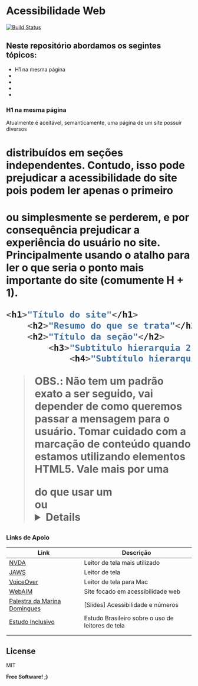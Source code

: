 # Acessibilidade Web

[![Build Status](https://travis-ci.org/joemccann/dillinger.svg?branch=master)](https://github.com/nathy-mesquita/web-accessibility-front-end)
## Neste repositório abordamos os segintes tópicos:

- H1 na mesma página
- 
- 
- 
- 

### H1 na mesma página
Atualmente é aceitável, semanticamente, uma página de um site possuir diversos <h1> distribuídos em seções independentes.
Contudo, isso pode prejudicar a acessibilidade do site pois podem ler apenas o primeiro <h1> ou simplesmente se perderem, e por consequência prejudicar a experiência do usuário no site. Principalmente usando o atalho para ler o que seria o ponto mais importante do site (comumente H + 1).

```sh
<h1>"Título do site"</h1>
    <h2>"Resumo do que se trata"</h2>
    <h2>"Título da seção"</h2>
        <h3>"Subtitulo hierarquia 2"</h3>
            <h4>"Subtítulo hierarquia 3"</h4>
```
> OBS.: Não tem um padrão exato a ser seguido, vai depender de  como queremos passar a mensagem para o usuário.
>Tomar cuidado com a marcação de conteúdo quando estamos utilizando elementos HTML5. Vale mais por uma <div> do que usar um <aside> ou <details> erroneamente. 


### Links de Apoio

| Link | Descrição |
| ------ | ------ |
|  [NVDA](https://www.nvaccess.org/) | Leitor  de tela mais utilizado |
| [JAWS](https://www.freedomscientific.com/Products/software/JAWS/) | Leitor de tela |
| [VoiceOver](https://www.apple.com/br/accessibility/mac/vision/) |Leitor de tela  para Mac |
| [WebAIM](https://webaim.org/) | Site focado em acessibilidade web |
|[Palestra da Marina Domingues](https://pt.slideshare.net/MarinaDomingues7/acessibilidade-por-que-deixarmos-de-ser-amadores-para-um-pblico-que-espera-mais-de-ns)  |[Slides] Acessibilidade e números  |
|[Estudo Inclusivo](http://www.estudoinclusivo.com.br/) |Estudo Brasileiro sobre o uso de leitores de tela |
|  |  |
|  |  |





License
----

MIT


**Free Software! ;)**


